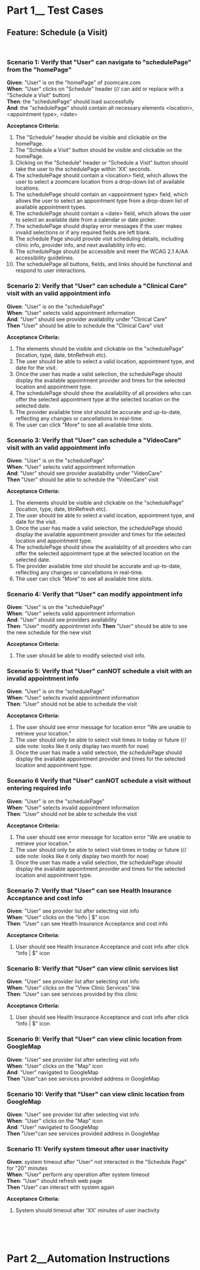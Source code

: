 # Part 1__ Test Cases <br>

## Feature: Schedule (a Visit) <br>
 <br>

### Scenario 1: Verify that "User" can navigate to "schedulePage" from the "homePage" <br>
**Given**: "User" is on the "homePage" of zoomcare.com <br>
**When**: "User" clicks on "Schedule" header   (// can add or replace with a "Schedule a Visit" button) <br>
**Then**: the "schedulePage" should load successfully <br>
**And**: the "schedulePage" should contain all necessary elements <location\>, <appointment type\>, <date\> <br>

**Acceptance Criteria:** <br>
1. The "Schedule" header should be visible and clickable on the homePage. <br>
2. The "Schedule a Visit" button should be visible and clickable on the homePage. <br>
3. Clicking on the "Schedule" header or "Schedule a Visit" button should take the user to the schedulePage within 'XX' seconds.<br>
4. The schedulePage should contain a <location\> field, which allows the user to select a zoomcare location from a drop-down list of available locations.<br>
5. The schedulePage should contain an <appointment type\> field, which allows the user to select an appointment type from a drop-down list of available appointment types.<br> 
6. The schedulePage should contain a <date\> field, which allows the user to select an available date from a calendar or date picker.<br>
7. The schedulePage should display error messages if the user makes invalid selections or if any required fields are left blank.<br>
8. The schedule Page should provide visit scheduling details, including clinic info, provider info, and next availability info etc.<br>
9. The schedulePage should be accessible and meet the WCAG 2.1 A/AA accessibility guidelines. <br>
10. The schedulePage all buttons, fields, and links should be functional and respond to user interactions. <br>

### Scenario 2: Verify that "User" can schedule a "Clinical Care" visit with an valid appointment info
**Given**: "User" is on the "schedulePage" <br>
**When**: "User" selects valid appointment information <br>
**And**: "User" should see provider availability under "Clinical Care" <br>
**Then** "User" should be able to schedule the "Clinical Care" visit <br>

**Acceptance Criteria:** <br>
1. The elements should be visible and clickable on the "schedulePage" (location, type, date, btnRefresh etc). <br>
2. The user should be able to select a valid location, appointment type, and date for the visit. <br>
3. Once the user has made a valid selection, the schedulePage should display the available appointment provider and times for the selected location and appointment type. <br>
4. The schedulePage should show the availability of all providers who can offer the selected appointment type at the selected location on the selected date. <br>
5. The provider available time slot should be accurate and up-to-date, reflecting any changes or cancellations in real-time. <br>
6. The user can click "More" to see all available time slots. <br>

### Scenario 3: Verify that "User" can schedule a "VideoCare" visit with an valid appointment info
**Given**: "User" is on the "schedulePage" <br>
**When**: "User" selects valid appointment information <br>
**And**: "User" should see provider availability under "VideoCare" <br>
**Then** "User" should be able to schedule the "VideoCare" visit <br>

**Acceptance Criteria:** <br>
1. The elements should be visible and clickable on the "schedulePage" (location, type, date, btnRefresh etc). <br>
2. The user should be able to select a valid location, appointment type, and date for the visit. <br>
3. Once the user has made a valid selection, the schedulePage should display the available appointment provider and times for the selected location and appointment type. <br>
4. The schedulePage should show the availability of all providers who can offer the selected appointment type at the selected location on the selected date. <br>
5. The provider available time slot should be accurate and up-to-date, reflecting any changes or cancellations in real-time. <br>
6. The user can click "More" to see all available time slots. <br>

### Scenario 4: Verify that "User" can modify appointment info
**Given**: "User" is on the "schedulePage" <br>
**When**: "User" selects valid appointment information <br>
**And**: "User" should see providers availability <br>
**Then**: "User" modify appointmnet info
**Then** "User" should be able to see the new schedule for the new visit <br>

**Acceptance Criteria:** <br>
1. The user should be able to modify selected visit info. <br>

### Scenario 5: Verify that "User" canNOT schedule a visit with an invalid appointment info
**Given**: "User" is on the "schedulePage" <br>
**When**: "User" selects invalid appointment information <br>
**Then**: "User" should not be able to schedule the visit <br>

**Acceptance Criteria:** <br>
1. The user should see error message for location error "We are unable to retrieve your location."  <br>
2. The user should only be able to select visit times in today or future (// side note: looks like it only display two month for now)
3. Once the user has made a valid selection, the schedulePage should display the available appointment provider and times for the selected location and appointment type. <br>

### Scenario 6 Verify that "User" canNOT schedule a visit without entering required info
**Given**: "User" is on the "schedulePage" <br>
**When**: "User" selects invalid appointment information <br>
**Then**: "User" should not be able to schedule the visit <br>

**Acceptance Criteria:** <br>
1. The user should see error message for location error "We are unable to retrieve your location."  <br>
2. The user should only be able to select visit times in today or future (// side note: looks like it only display two month for now)
3. Once the user has made a valid selection, the schedulePage should display the available appointment provider and times for the selected location and appointment type. <br>

### Scenario 7: Verify that "User" can see Health Insurance Acceptance and cost info
**Given**: "User" see provider list after selecting vist info <br>
**When**: "User" clicks on the "Info | $" icon <br>
**Then**: "User" can see Health Insurance Acceptance and cost info <br>

**Acceptance Criteria:** <br>
1. User should see Health Insurance Acceptance and cost info after click "Info | $" icon <br>

### Scenario 8: Verify that "User" can view clinic services list
**Given**: "User" see provider list after selecting vist info <br>
**When**: "User" clicks on the "View Clinic Services" link <br>
**Then**: "User" can see services provided by this clinic <br>

**Acceptance Criteria:** <br>
1. User should see Health Insurance Acceptance and cost info after click "Info | $" icon <br>

### Scenario 9: Verify that "User" can view clinic location from GoogleMap
**Given**: "User" see provider list after selecting vist info <br>
**When**: "User" clicks on the "Map" icon <br>
**And**: "User" navigated to GoogleMap <br>
**Then** "User"can see services provided address in GoogleMap <br>

### Scenario 10: Verify that "User" can view clinic location from GoogleMap
**Given**: "User" see provider list after selecting vist info <br>
**When**: "User" clicks on the "Map" icon <br>
**And**: "User" navigated to GoogleMap <br>
**Then** "User"can see services provided address in GoogleMap <br>

### Scenario 11: Verify system timeout after user inactivity
**Given**: system timeout after "User" not interacted in the "Schedule Page" for "20" minutes <br>
**When**: "User" perform any operation after system timeout <br>
**Then**: "User" should refresh web page <br>
**Then** "User" can interact with system again <br>

**Acceptance Criteria:** <br>
1. System should timeout after 'XX' minutes of user inactivity <br>
 <br>
 <br>
 <br>


# Part 2__Automation Instructions
